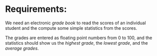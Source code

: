 # Requirements:

We need an electronic *grade book* to read the scores of an individual student and the compute some simple statistics from the scores.

The grades are entered as floating point numbers from 0 to 100, and the statistics should show us the *highest grade*, the *lowest grade*, and the *average grades*.

